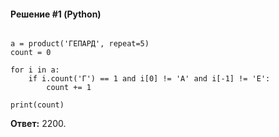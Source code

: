 #### Решение #1 (Python)
```pythonfrom itertools import *

a = product('ГЕПАРД', repeat=5)
count = 0

for i in a:
	if i.count('Г') == 1 and i[0] != 'А' and i[-1] != 'Е':
		count += 1

print(count)
```

**Ответ:** 2200.
